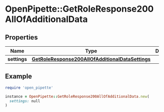 # OpenPipette::GetRoleResponse200AllOfAdditionalData

## Properties

| Name | Type | Description | Notes |
| ---- | ---- | ----------- | ----- |
| **settings** | [**GetRoleResponse200AllOfAdditionalDataSettings**](GetRoleResponse200AllOfAdditionalDataSettings.md) |  | [optional] |

## Example

```ruby
require 'open_pipette'

instance = OpenPipette::GetRoleResponse200AllOfAdditionalData.new(
  settings: null
)
```

